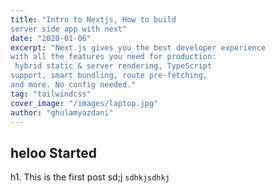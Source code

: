 ```yaml
---
title: "Intro to Nextjs, How to build 
server side app with next"
date: "2020-01-06"
excerpt: "Next.js gives you the best developer experience 
with all the features you need for production:
 hybrid static & server rendering, TypeScript 
support, smart bundling, route pre-fetching,
and more. No config needed."
tag: "tailwindcss"
cover_image: "/images/laptop.jpg"
author: "ghulamyazdani"
---
```


## heloo Started

h1. This is the first post
sd;j
`sdhkjsdhkj`
